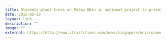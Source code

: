 ```yaml
---
title: Students plant trees on Pulau Ubin in national project to preserve island
date: 2015-05-13
layout: link
description: ""
image: ""
external: https://http://www.straitstimes.com/news/singapore/environment/story/students-plant-trees-pulau-ubin-national-project-preserve-island-20
---
```

